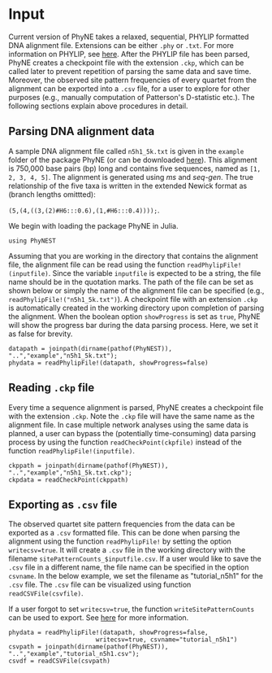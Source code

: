 # Input

Current version of PhyNE takes a relaxed, sequential, PHYLIP formatted DNA alignment file. Extensions can be either `.phy` or `.txt`. For more information on PHYLIP, see [here](https://en.wikipedia.org/wiki/PHYLIP). After the PHYLIP file has been parsed, PhyNE creates a checkpoint file with the extension `.ckp`, which can be called later to prevent repetition of parsing the same data and save time. Moreover, the observed site pattern frequencies of every quartet from the alignment can be exported into a `.csv` file, for a user to explore for other purposes (e.g., manually computation of Patterson's D-statistic etc.). The following sections explain above procedures in detail.

## Parsing DNA alignment data
A sample DNA alignment file called `n5h1_5k.txt` is given in the `example` folder of the package PhyNE (or can be downloaded [here](https://github.com/sungsik-kong/PhyNE.jl/blob/main/example/n5h1_5k.txt)). This alignment is 750,000 base pairs (bp) long and contains five sequences, named as  `[1, 2, 3, 4, 5]`. The alignment is generated using *ms* and *seq-gen*. The true relationship of the five taxa is written in the extended Newick format as (branch lengths omittted): 

`(5,(4,((3,(2)#H6:::0.6),(1,#H6:::0.4))));`.

We begin with loading the package PhyNE in Julia.
```@example input
using PhyNEST
```

Assuming that you are working in the directory that contains the alignment file, the alignment file can be read using the function `readPhylipFile!(inputfile)`. Since the variable `inputfile` is expected to be a string, the file name should be in the quotation marks. The path of the file can be set as shown below or simply the name of the alignment file can be specified (e.g., `readPhylipFile!("n5h1_5k.txt")`). A checkpoint file with an extension `.ckp` is automatically created in the working directory upon completion of parsing the alignment. When the boolean option `showProgress` is set as `true`, PhyNE will show the progress bar during the data parsing process. Here, we set it as false for brevity.

```@repl input
datapath = joinpath(dirname(pathof(PhyNEST)), "..","example","n5h1_5k.txt");
phydata = readPhylipFile!(datapath, showProgress=false)
```

## Reading `.ckp` file
Every time a sequence alignment is parsed, PhyNE creates a checkpoint file with the extension `.ckp`. Note the `.ckp` file will have the same name as the alignment file. In case multiple network analyses using the same data is planned, a user can bypass the (potentially time-consuming) data parsing process by using the function `readCheckPoint(ckpfile)` instead of the function `readPhylipFile!(inputfile)`. 
```@repl input
ckppath = joinpath(dirname(pathof(PhyNEST)), "..","example","n5h1_5k.txt.ckp");
ckpdata = readCheckPoint(ckppath)
```

## Exporting as `.csv` file
The observed quartet site pattern frequencies from the data can be exported as a `.csv` formatted file. This can be done when parsing the alignment using the function `readPhylipFile!` by setting the option `writecsv=true`. It will create a `.csv` file in the working directory with the filename `sitePatternCounts_$inputfile.csv`. If a user would like to save the `.csv` file in a different name, the file name can be specified in the option `csvname`. In the below example, we set the filename as "tutorial_n5h1" for the `.csv` file. The `.csv` file can be visualized using function `readCSVFile(csvfile)`. 

If a user forgot to set `writecsv=true`, the function `writeSitePatternCounts` can be used to export. See [here](https://sungsik-kong.github.io/PhyNE.jl/dev/#PhyNE.writeSitePatternCounts) for more information.
```@repl input
phydata = readPhylipFile!(datapath, showProgress=false,
                        writecsv=true, csvname="tutorial_n5h1")
csvpath = joinpath(dirname(pathof(PhyNEST)), "..","example","tutorial_n5h1.csv");
csvdf = readCSVFile(csvpath)
```
